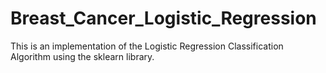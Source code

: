 # Breast_Cancer_Logistic_Regression
This is an implementation of the Logistic Regression Classification Algorithm using the sklearn library.
